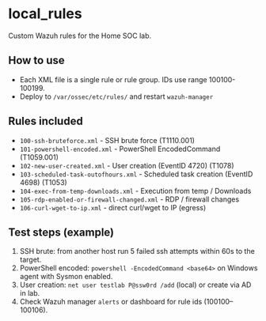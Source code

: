 # local_rules

Custom Wazuh rules for the Home SOC lab.

## How to use
- Each XML file is a single rule or rule group. IDs use range 100100-100199.
- Deploy to `/var/ossec/etc/rules/` and restart `wazuh-manager`

## Rules included
- `100-ssh-bruteforce.xml` - SSH brute force (T1110.001)
- `101-powershell-encoded.xml` - PowerShell EncodedCommand (T1059.001)
- `102-new-user-created.xml` - User creation (EventID 4720) (T1078)
- `103-scheduled-task-outofhours.xml` - Scheduled task creation (EventID 4698) (T1053)
- `104-exec-from-temp-downloads.xml` - Execution from temp / Downloads
- `105-rdp-enabled-or-firewall-changed.xml` - RDP / firewall changes
- `106-curl-wget-to-ip.xml` - direct curl/wget to IP (egress)

## Test steps (example)
1. SSH brute: from another host run 5 failed ssh attempts within 60s to the target.  
2. PowerShell encoded: `powershell -EncodedCommand <base64>` on Windows agent with Sysmon enabled.  
3. User creation: `net user testlab P@ssw0rd /add` (local) or create via AD in lab.  
4. Check Wazuh manager `alerts` or dashboard for rule ids (100100–100106).  
